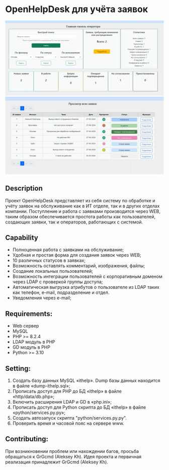 # OpenHelpDesk для учёта заявок

![img](demonstration/admin2.png)
![img](demonstration/admin1.png)

## Description

Проект OpenHelpDesk представляет из себя систему по обработке и учёту заявок на обслуживание как в ИТ отделе, так и в других отделах компании.
Поступление и работа с заявками производится через WEB, таким образом обеспечивается простота работы как пользователей, создающих заявки, так и операторов, работающих с системой. 

## Capability

- Полноценная работа с заявками на обслуживание;
- Удобная и простая форма для создания заявок через WEB;
- 10 различных статусов в заявках;
- Возможность оставлять комментарий, изображения, файлы;
- Создание локальных пользователей;
- Возможность интеграции пользователей с корпоративным доменом через LDAP с проверкой группы доступа;
- Автоматическая выгрузка атрибутов о пользователе из LDAP таких как телефон, e-mail, подразделение и отдел.
- Уведомления через e-mail;

## Requirements:

- Web сервер
- MySQL
- PHP >= 8.2.4
- LDAP модуль в PHP
- GD  модуль в PHP
- Python >= 3.10

## Setting:
1. Создать базу данных MySQL «ithelp». Dump базы данных находится в файле «dump-ithelp.sql»;
2. Прописать доступ для PHP до БД «ithelp» в файле «http/data/db.php»;
3. Включить расширения LDAP и GD в «php.ini»;
6. Прописать доступ для Python скрипта до БД «ithelp» в файле «python/services.py.py»;
7. Создать автозапуск скрипта "python/services.py.py".
8. Проверить время и часовой пояс на сервере www.

## Contributing:
При возникновении проблем или нахождении багов, просьба обращаться к GrGcmd (Aleksey Kh). 
Идея проекта и первичная реализация принадлежит GrGcmd (Aleksey Kh).


